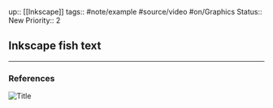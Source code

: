 up:: [[Inkscape]]
tags:: #note/example #source/video #on/Graphics
Status:: New
Priority:: 2

## Inkscape fish text



---

### References

![Title](https://youtu.be/l3BHcregNUs)